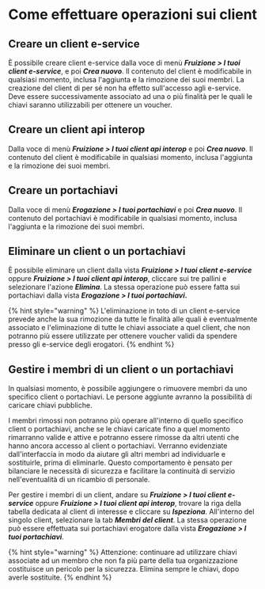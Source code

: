 # Come effettuare operazioni sui client

## Creare un client e-service

È possibile creare client e-service dalla voce di menù _**Fruizione > I tuoi client e-service**_, e poi _**Crea nuovo**_. Il contenuto del client è modificabile in qualsiasi momento, inclusa l'aggiunta e la rimozione dei suoi membri. La creazione del client di per sé non ha effetto sull'accesso agli e-service. Deve essere successivamente associato ad una o più finalità per le quali le chiavi saranno utilizzabili per ottenere un voucher.

## Creare un client api interop

Dalla voce di menù _**Fruizione > I tuoi client api interop**_ e poi _**Crea nuovo**_. Il contenuto del client è modificabile in qualsiasi momento, inclusa l'aggiunta e la rimozione dei suoi membri.

## Creare un portachiavi

Dalla voce di menù _**Erogazione > I tuoi portachiavi**_ e poi _**Crea nuovo**_. Il contenuto del portachiavi è modificabile in qualsiasi momento, inclusa l'aggiunta e la rimozione dei suoi membri.

## Eliminare un client o un portachiavi

È possibile eliminare un client dalla vista _**Fruizione > I tuoi client e-service**_ oppure _**Fruizione > I tuoi client api interop**_, cliccare sui tre pallini e selezionare l'azione _**Elimina**_. La stessa operazione può essere fatta sui portachiavi dalla vista _**Erogazione > I tuoi portachiavi**_**.**

{% hint style="warning" %}
L'eliminazione in toto di un client e-service prevede anche la sua rimozione da tutte le finalità alle quali è eventualmente associato e l'eliminazione di tutte le chiavi associate a quel client, che non potranno più essere utilizzate per ottenere voucher validi da spendere presso gli e-service degli erogatori.
{% endhint %}

## Gestire i membri di un client o un portachiavi

In qualsiasi momento, è possibile aggiungere o rimuovere membri da uno specifico client o portachiavi. Le persone aggiunte avranno la possibilità di caricare chiavi pubbliche.

I membri rimossi non potranno più operare all'interno di quello specifico client o portachiavi, anche se le chiavi caricate fino a quel momento rimarranno valide e attive e potranno essere rimosse da altri utenti che hanno ancora accesso al client o portachiavi. Verranno evidenziate dall'interfaccia in modo da aiutare gli altri membri ad individuarle e sostituirle, prima di eliminarle. Questo comportamento è pensato per bilanciare le necessità di sicurezza e facilitare la continuità di servizio nell'eventualità di un ricambio di personale.&#x20;

Per gestire i membri di un client, andare su _**Fruizione > I tuoi client e-service**_ oppure _**Fruizione > I tuoi client api interop**_, trovare la riga della tabella dedicata al client di interesse e cliccare su _**Ispeziona**_. All'interno del singolo client, selezionare la tab _**Membri del client**_. La stessa operazione può essere effettuata sui portachiavi erogatore dalla vista _**Erogazione > I tuoi portachiavi**_.

{% hint style="warning" %}
Attenzione: continuare ad utilizzare chiavi associate ad un membro che non fa più parte della tua organizzazione costituisce un pericolo per la sicurezza. Elimina sempre le chiavi, dopo averle sostituite.
{% endhint %}
